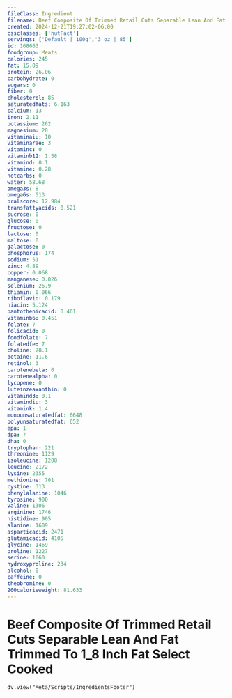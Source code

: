 ```yaml
---
fileClass: Ingredient
filename: Beef Composite Of Trimmed Retail Cuts Separable Lean And Fat Trimmed To 1_8 Inch Fat Select Cooked
created: 2024-12-21T19:27:02-06:00
cssclasses: ['nutFact']
servings: ['Default | 100g','3 oz | 85']
id: 168663
foodgroup: Meats
calories: 245
fat: 15.09
protein: 26.06
carbohydrate: 0
sugars: 0
fiber: 0
cholesterol: 85
saturatedfats: 6.163
calcium: 13
iron: 2.11
potassium: 262
magnesium: 20
vitaminaiu: 10
vitaminarae: 3
vitaminc: 0
vitaminb12: 1.58
vitamind: 0.1
vitamine: 0.28
netcarbs: 0
water: 58.68
omega3s: 8
omega6s: 513
pralscore: 12.984
transfattyacids: 0.521
sucrose: 0
glucose: 0
fructose: 0
lactose: 0
maltose: 0
galactose: 0
phosphorus: 174
sodium: 51
zinc: 4.89
copper: 0.068
manganese: 0.026
selenium: 26.9
thiamin: 0.066
riboflavin: 0.179
niacin: 5.124
pantothenicacid: 0.461
vitaminb6: 0.451
folate: 7
folicacid: 0
foodfolate: 7
folatedfe: 7
choline: 78.1
betaine: 11.6
retinol: 3
carotenebeta: 0
carotenealpha: 0
lycopene: 0
luteinzeaxanthin: 0
vitamind3: 0.1
vitamindiu: 3
vitamink: 1.4
monounsaturatedfat: 6648
polyunsaturatedfat: 652
epa: 1
dpa: 7
dha: 0
tryptophan: 221
threonine: 1129
isoleucine: 1208
leucine: 2172
lysine: 2355
methionine: 701
cystine: 313
phenylalanine: 1046
tyrosine: 900
valine: 1306
arginine: 1746
histidine: 905
alanine: 1609
asparticacid: 2471
glutamicacid: 4105
glycine: 1469
proline: 1227
serine: 1060
hydroxyproline: 234
alcohol: 0
caffeine: 0
theobromine: 0
200calorieweight: 81.633
---
```


# Beef Composite Of Trimmed Retail Cuts Separable Lean And Fat Trimmed To 1_8 Inch Fat Select Cooked

```dataviewjs
dv.view("Meta/Scripts/IngredientsFooter")
```
